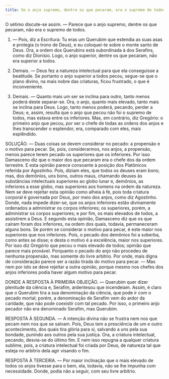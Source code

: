 ```yaml
---
title: Se o anjo supremo, dentre os que pecaram, era o supremo de todos
---
```


O sétimo discute-se assim. — Parece que o anjo supremo, dentre os que pecaram, não era o supremo de todos.  

1. — Pois, diz a Escritura: Tu eras um Querubim que estendia as suas asas e protegia (o trono de Deus), e eu coloquei-te sobre o monte santo de Deus. Ora, a ordem dos Querubins está subordinada à dos Serafins, como diz Dionísio. Logo, o anjo superior, dentre os que pecaram, não era superior a todos.  

2. Demais. — Deus fez a natureza intelectual para que ela conseguisse a beatitude. Se portanto o anjo superior a todos pecou, segue-se que o plano divino, na mais nobre das criaturas, ficou frustrado, o que é inconveniente. 

3. Demais. — Quanto mais um ser se inclina para outro, tanto menos poderá deste separar-se. Ora, o anjo, quanto mais elevado, tanto mais se inclina para Deus. Logo, tanto menos poderá, pecando, perder a Deus; e, assim, resulta que o anjo que pecou não foi o supremo de todos, mas estava entre os inferiores.  Mas, em contrário, diz Gregório: o primeiro anjo que pecou, por ser o chefe de todas as ordens dos anjos e lhes transcender o esplendor, era, comparado com eles, mais esplêndido.  

SOLUÇÃO. — Duas coisas se devem considerar no pecado: a propensão e o motivo para pecar. Se, pois, considerarmos, nos anjos, a propensão, menos parece terem pecado os superiores que os inferiores. Por isso Damasceno diz que o maior dos que pecaram era o chefe dos da ordem terrestre. E esta opinião parece consoante à posição dos Platônicos referida por Agostinho. Pois, diziam eles, que todos os deuses eram bons; mas, dos demônios, uns bons, outros maus, chamando deuses às substâncias intelectuais superiores ao globo lunar e, demônios, as inferiores a esse globo, mas superiores aos homens na ordem da natureza. Nem se deve rejeitar esta opinião como alheia à fé, pois toda criatura corporal é governada por Deus, por meio dos anjos, como diz Agostinho. Donde, nada impede dizer-se, que os anjos inferiores estão divinamente ordenados a administrar os corpos inferiores; os superiores, porém, a administrar os corpos superiores; e por fim, os mais elevados de todos, a assistirem a Deus. E segundo esta opinião, Damasceno diz que os que caíram foram dos inferiores, na ordem dos quais, todavia, permaneceram alguns bons.  Se porém se considerar o motivo para pecar, é este maior nos superiores que nos inferiores. Pois, o pecado dos demônios foi a soberba, como antes se disse; e desta o motivo é a excelência, maior nos superiores. Por isso diz Gregório que pecou o mais elevado de todos; opinião que parece mais provável. Porquanto o pecado do anjo não procedeu de nenhuma propensão, mas somente do livre arbítrio. Por onde, mais digna de consideração parece ser a razão tirada do motivo para pecar. — Mas nem por isto se deve rejeitar a outra opinião, porque mesmo nos chefes dos anjos inferiores podia haver algum motivo para pecar.  

DONDE A RESPOSTA À PRIMEIRA OBJEÇÃO. — Querubim quer dizer plenitude da ciência e, Serafim, ardentesou que incendeiam. Assim, é claro que o Querubim tira a sua denominação da ciência, que pode ir com o pecado mortal; porém, a denominação de Serafim vem do ardor da caridade, que não pode coexistir com tal pecado. Por isso, o primeiro anjo pecador não era denominado Serafim, mas Querubim.  

RESPOSTA À SEGUNDA. — A intenção divina não se frustra nem nos que pecam nem nos que se salvam. Pois, Deus tem a presciência de um e outro acontecimento, dos quais tira glória para si, salvando a uns pela sua bondade, punindo aos outros pela sua justiça. Ora, a criatura intelectual, pecando, desvia-se do último fim. E nem isso repugna a qualquer criatura sublime, pois, a criatura intelectual foi criada por Deus, de natureza tal que esteja no arbítrio dela agir visando o fim.  

RESPOSTA À TERCEIRA. — Por maior inclinação que o mais elevado de todos os anjos tivesse para o bem, ela, todavia, não se lhe impunha com necessidade. Donde, podia não a seguir, com seu livre arbítrio.